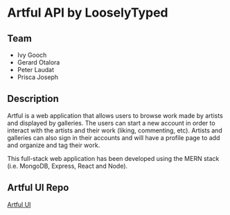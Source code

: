 # Artful API by LooselyTyped

## Team

- Ivy Gooch
- Gerard Otalora
- Peter Laudat
- Prisca Joseph

## Description

Artful is a web application that allows users to browse work made by artists
and displayed by galleries. The users can start a new account in order to
interact with the artists and their work (liking, commenting, etc). Artists and
galleries can also sign in their accounts and will have a profile page to add and
organize and tag their work.

This full-stack web application has been developed using the MERN stack (i.e.
  MongoDB, Express, React and Node).

## Artful UI Repo

[Artful UI](https://github.ccs.neu.edu/NEU-CS5610-SU20/GroupProject_LooselyTyped_UI)

